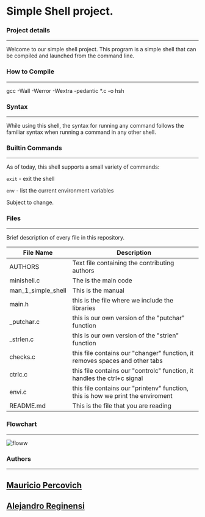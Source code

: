 # Simple Shell project.



### Project details
-----
Welcome to our simple shell project. This program is a simple shell that can be compiled and launched from the command line.

### How to Compile
---------------
gcc -Wall -Werror -Wextra -pedantic *.c -o hsh


### Syntax
-----
While using this shell, the syntax for running any command follows the familiar syntax when running a command in any other shell.


### Builtin Commands
-----
As of today, this shell supports a small variety of commands:

`exit` - exit the shell

`env` - list the current environment variables

Subject to change.

### Files
-----
Brief description of every file in this repository.

| File Name | Description |
| --- | --- |
| AUTHORS | Text file containing the contributing authors |
| minishell.c | The is the main code |
| man_1_simple_shell | This is the manual |
| main.h | this is the file where we include the libraries | 
| _putchar.c | this is our own version of the "putchar" function |
| _strlen.c | this is our own version of the "strlen" function |
| checks.c | this file contains our "changer" function, it removes spaces and other tabs |
| ctrlc.c | this file contains our "controlc" function, it handles the ctrl+c signal |
| envi.c | this file contains our "printenv" function, this is how we print the enviroment |
| README.md | This is the file that you are reading |

### Flowchart
-----

![floww](https://user-images.githubusercontent.com/98028595/163232604-0e1e16cf-ec4c-4d10-95ba-36b1cf0ea701.png)



### Authors
---
[Mauricio Percovich](https://github.com/mauripercovich)
-
[Alejandro Reginensi](https://github.com/alereginensi)
-

